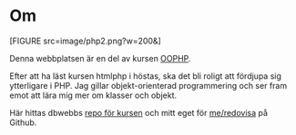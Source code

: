 ---
---
Om
=========================

<!-- Detta innehåll är skrivet i markdown och du hittar innehållet i filen `content/om.md`. -->

[FIGURE src=image/php2.png?w=200&]

Denna webbplatsen är en del av kursen [OOPHP](https://dbwebb.se/kurser/oophp).

<!-- Uppdatera så att länken går till kursens hemsida på dwebb.se. -->

<!-- Några egna kloka ord om kursen? -->

Efter att ha läst kursen htmlphp i höstas, ska det bli roligt att fördjupa sig ytterligare i PHP. Jag gillar objekt-orienterad programmering och ser fram emot att lära mig mer om klasser och objekt.

<!-- En fin och representativ bild för kursen, enligt ditt egna val. -->




Här hittas dbwebbs [repo för kursen](https://github.com/dbwebb-se/oophp) och mitt eget för [me/redovisa](https://github.com/OllieJohnsson/oophp) på Github.
